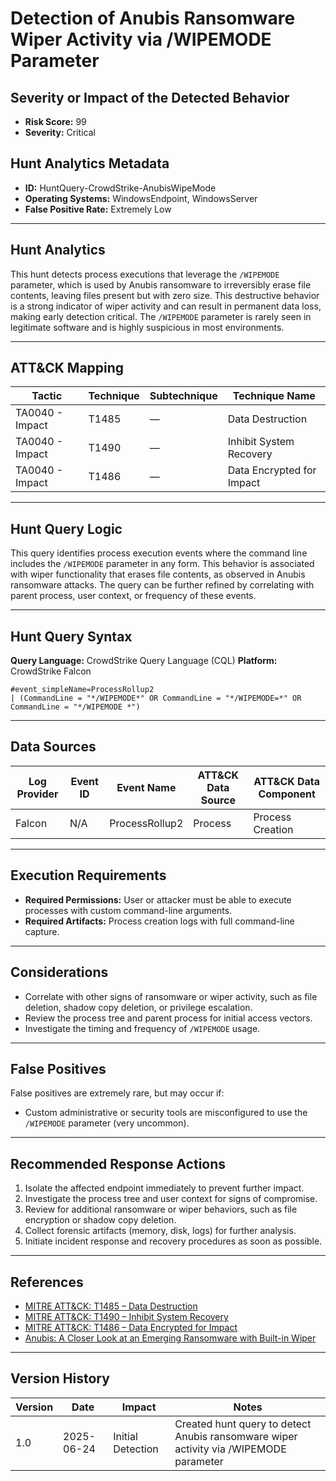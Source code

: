 # Detection of Anubis Ransomware Wiper Activity via /WIPEMODE Parameter

## Severity or Impact of the Detected Behavior
- **Risk Score:** 99
- **Severity:** Critical

## Hunt Analytics Metadata

- **ID:** HuntQuery-CrowdStrike-AnubisWipeMode
- **Operating Systems:** WindowsEndpoint, WindowsServer
- **False Positive Rate:** Extremely Low

---

## Hunt Analytics

This hunt detects process executions that leverage the `/WIPEMODE` parameter, which is used by Anubis ransomware to irreversibly erase file contents, leaving files present but with zero size. This destructive behavior is a strong indicator of wiper activity and can result in permanent data loss, making early detection critical. The `/WIPEMODE` parameter is rarely seen in legitimate software and is highly suspicious in most environments.

---

## ATT&CK Mapping

| Tactic                        | Technique   | Subtechnique | Technique Name                                 |
|------------------------------|-------------|--------------|-----------------------------------------------|
| TA0040 - Impact              | T1485       | —            | Data Destruction                              |
| TA0040 - Impact              | T1490       | —            | Inhibit System Recovery                       |
| TA0040 - Impact              | T1486       | —            | Data Encrypted for Impact                     |

---

## Hunt Query Logic

This query identifies process execution events where the command line includes the `/WIPEMODE` parameter in any form. This behavior is associated with wiper functionality that erases file contents, as observed in Anubis ransomware attacks. The query can be further refined by correlating with parent process, user context, or frequency of these events.

---

## Hunt Query Syntax

**Query Language:** CrowdStrike Query Language (CQL)
**Platform:** CrowdStrike Falcon

```fql
#event_simpleName=ProcessRollup2  
| (CommandLine = "*/WIPEMODE*" OR CommandLine = "*/WIPEMODE=*" OR CommandLine = "*/WIPEMODE *")
```

---

## Data Sources

| Log Provider | Event ID | Event Name       | ATT&CK Data Source  | ATT&CK Data Component  |
|--------------|----------|------------------|---------------------|------------------------|
| Falcon       | N/A      | ProcessRollup2   | Process             | Process Creation       |

---

## Execution Requirements

- **Required Permissions:** User or attacker must be able to execute processes with custom command-line arguments.
- **Required Artifacts:** Process creation logs with full command-line capture.

---

## Considerations

- Correlate with other signs of ransomware or wiper activity, such as file deletion, shadow copy deletion, or privilege escalation.
- Review the process tree and parent process for initial access vectors.
- Investigate the timing and frequency of `/WIPEMODE` usage.

---

## False Positives

False positives are extremely rare, but may occur if:
- Custom administrative or security tools are misconfigured to use the `/WIPEMODE` parameter (very uncommon).

---

## Recommended Response Actions

1. Isolate the affected endpoint immediately to prevent further impact.
2. Investigate the process tree and user context for signs of compromise.
3. Review for additional ransomware or wiper behaviors, such as file encryption or shadow copy deletion.
4. Collect forensic artifacts (memory, disk, logs) for further analysis.
5. Initiate incident response and recovery procedures as soon as possible.

---

## References

- [MITRE ATT&CK: T1485 – Data Destruction](https://attack.mitre.org/techniques/T1485/)
- [MITRE ATT&CK: T1490 – Inhibit System Recovery](https://attack.mitre.org/techniques/T1490/)
- [MITRE ATT&CK: T1486 – Data Encrypted for Impact](https://attack.mitre.org/techniques/T1486/)
- [Anubis: A Closer Look at an Emerging Ransomware with Built-in Wiper](https://www.trendmicro.com/en_us/research/25/f/anubis-a-closer-look-at-an-emerging-ransomware.html)

---

## Version History

| Version | Date       | Impact            | Notes                                                                                      |
|---------|------------|-------------------|--------------------------------------------------------------------------------------------|
| 1.0     | 2025-06-24 | Initial Detection | Created hunt query to detect Anubis ransomware wiper activity via /WIPEMODE parameter |
